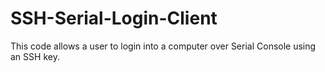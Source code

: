 # SSH-Serial-Login-Client
This code allows a user to login into a computer over Serial Console using an SSH key.
